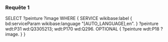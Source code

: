 ### Requête 1

SELECT ?peinture ?image WHERE {
  SERVICE wikibase:label { bd:serviceParam wikibase:language "[AUTO_LANGUAGE],en". }
  ?peinture wdt:P31 wd:Q3305213;
    wdt:P170 wd:Q296.
  OPTIONAL { ?peinture wdt:P18 ?image. }
}
